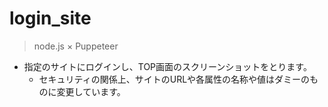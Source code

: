 # login_site

> node.js × Puppeteer

* 指定のサイトにログインし、TOP画面のスクリーンショットをとります。
  * セキュリティの関係上、サイトのURLや各属性の名称や値はダミーのものに変更しています。
